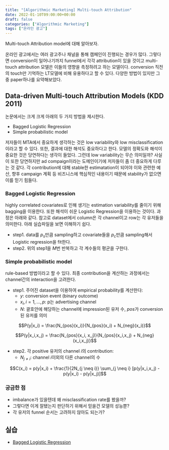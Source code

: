 ```yaml
---
title: "[Algorithmic Marketing] Multi-touch Attribution"
date: 2022-01-10T09:00:00+00:00
draft: false
categories: ["Algorithmic Marketing"]
tags: ["온라인 광고"]
---
```


Multi-touch Attribution model에 대해 알아보자.

<!--more-->
온라인 광고에서는 여러 광고주나 채널을 통해 캠페인이 진행되는 경우가 많다. 그렇다면 conversion이 일어나기까지 funnel에서 각각 attribution이 있을 것이고 multi-touch attribution 모델은 이들의 영향을 측정하려고 하는 모델이다. conversion 직전의 touch만 기억하는 LT모델에 비해 유용하다고 할 수 있다. 다양한 방법이 있지만 그 중 paper하나를 요약해보았다.

## Data-driven Multi-touch Attribution Models (KDD 2011)
논문에서는 크게 크게 아래의 두 가지 방법을 제시한다.
- Bagged Logistic Regression
- Simple probabilistic model

저자들이 MTA에서 중요하게 생각하는 것은 low variability와 low misclassification이라고 할 수 있다. 또한, 결과에 대한 해석도 중요하다고 한다. 모델의 정확도와 해석이 중요한 것은 당연하다는 생각이 들었다. 그런데 low variability는 무슨 의미일까? 사실 이 또한 당연하지만 ad compaign이라는 도메인이기에 저자들이 좀 더 중요하게 다루는 것 같다. 각 contribution에 대해 stable한 estimatation이 되어야 이와 관련한 예산, 향후 campaign 계획 등 비즈니스에 핵심적인 내용이기 때문에 stability가 없으면 이를 믿기 힘들다.

### Bagged Logistic Regression
highly correlated covariates로 인해 생기는 estimation variability를 줄이기 위해 bagging을 이용한다. 또한 해석이 쉬운 Logistic Regression을 이용하는 것이다. 과정은 아래와 같다. 참고로 dataset에서 column은 각 channel이고 row는 각 유저들을 의미한다. 아래 실습파일을 보면 이해하기 쉽다.

- step1. data를 $p_s$만큼 sampling하고 covariate들을 $p_c$만큼 sampling해서 Logistic regression을 fit한다.
- step2. 위의 step1을 $M$번 반복하고 각 계수들의 평균을 구한다.

### Simple probabilistic model
rule-based 방법이라고 할 수 있다. 최종 contribution을 계산하는 과정에서는 channel간의 interaction을 고려한다.

- step1. 주어진 dataset을 이용하여 empirical probability를 계산한다:
    - $y$: conversion event (binary outcome)
    - $x_i,i=1,...,p$: p는 advertising channel
    - $N$: 괄호안에 해당하는 channel에 impression된 유저 수, $pos$가 conversion된 유저를 의미

$$P(y|x_i) = \frac{N_{pos}(x_i)}{N_{pos}(x_i) + N_{neg}(x_i)}$$

$$P(y|x_i,x_j) = \frac{N_{pos}(x_i, x_j)}{N_{pos}(x_i,x_j) + N_{neg}(x_i,x_j)}$$

- step2. 각 positive 유저의 channel $i$의 contribution:
    - $N_{j \neq i}$: channel $i$이외의 다른 channel의 수

$$C(x_i) = p(y|x_i) + \frac{1}{2N_{j \neq i}} \sum_{j \neq i} [p(y|x_i,x_j) - p(y|x_i) - p(y|x_j)]$$

### 궁금한 점
- imbalance가 있을텐데 왜 misclassification rate를 봤을까?
- 그렇다면 이게 잘됐는지 판단하기 위해서 믿을건 모델의 성능뿐?
- 각 유저의 funnel 순서는 고려하지 않아도 되는가?

## 실습
- [Bagged Logistic Regression](https://github.com/minsoo9506/algorithmic-marketing/blob/master/multi_touch_attribution/practice.ipynb)